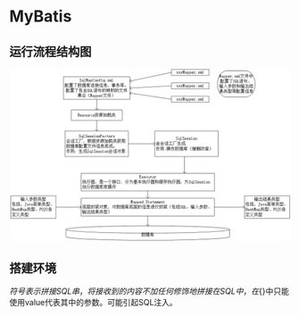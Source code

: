 # MyBatis

## 运行流程结构图

![image-20200604214705473](https://github.com/jiudc/pictures/blob/master/image-20200604214705473.png)

## 搭建环境

${}符号表示拼接SQL串，将接收到的内容不加任何修饰地拼接在SQL中，在${}中只能使用value代表其中的参数。可能引起SQL注入。

